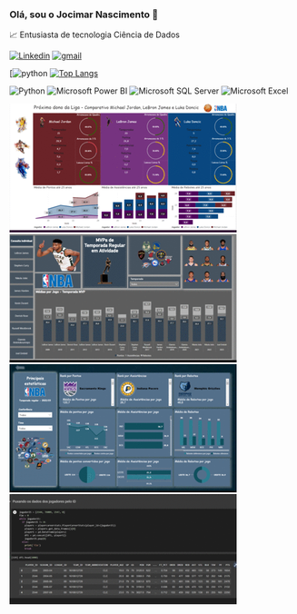 ### Olá, sou o Jocimar Nascimento :rocket:

📈 Entusiasta de tecnologia Ciência de Dados

[![Linkedin](https://github.com/njocimar28/image/blob/5d399853bdd887407d6987319e18a61ecc0bf400/icons8-linkedin-94.png)](https://www.linkedin.com/in/jocimar-nascimento-501457253/)
[![gmail](https://github.com/njocimar28/image/blob/5d399853bdd887407d6987319e18a61ecc0bf400/icons8-gmail-logo-94.png)](n.jocimar28@gmail.com)

[![python](https://github.com/njocimar28/image/blob/5d399853bdd887407d6987319e18a61ecc0bf400/icons8-python-94.png)
[![Top Langs](https://github-readme-stats.vercel.app/api/top-langs/?username=njocimar28&layout=compact)](https://github.com/anuraghazra/github-readme-stats)

![Python](https://img.shields.io/badge/Python-3776AB?style=for-the-badge&logo=python&logoColor=white)
![Microsoft Power BI](https://img.shields.io/badge/Power%20BI-F2C811.svg?style=for-the-badge&logo=Power-BI&logoColor=black)
![Microsoft SQL Server](https://img.shields.io/badge/Microsoft_SQL_Server-CC2927?style=for-the-badge&logo=microsoft-sql-server&logoColor=white)
![Microsoft Excel](https://img.shields.io/badge/Microsoft_Excel-217346?style=for-the-badge&logo=microsoft-excel&logoColor=white)

[![Dashboard gerações](https://github.com/njocimar28/nba/blob/41df95073b414c9d49838f3d1591db241fcd3e59/Comparativo%20Michael%20Jordan%2C%20LeBron%20James%20e%20Luka%20Doncic.gif)](https://app.powerbi.com/groups/me/reports/66bd10ca-de44-4479-bfd5-867b5b7090a8/ReportSectionc9b5896f81e06847a2a2?experience=power-bi)
[![MVP Temporada Refular](https://github.com/njocimar28/nba/blob/3f65750d21d883880c6df2e620e9aad863398061/MVP%20de%20temporada%20regular.gif)](https://app.powerbi.com/groups/b8155de1-5a56-454f-a07b-e077a95cb84a/reports/c44c5f14-4c35-4220-a7d3-abddb467740d?ctid=07e430a4-97fa-447c-afb8-f71f19435a7d&pbi_source=linkShare&bookmarkGuid=9c2d3f75-d1f2-4739-83c7-0c55b0ac362d)
[![Dashboard Times](https://github.com/njocimar28/nba/blob/b35913328898fa3ae877c09ce64ae3aa44a4efab/Dashboard%20Times.gif)](https://app.powerbi.com/groups/b8155de1-5a56-454f-a07b-e077a95cb84a/reports/0fc22265-a689-4197-b621-30ff3ef798eb?ctid=07e430a4-97fa-447c-afb8-f71f19435a7d&pbi_source=linkShare)
![nba_python](https://github.com/njocimar28/nba/blob/862f760542b8ff092b1d53dc848aedcc6a0a0e07/python.gif)





